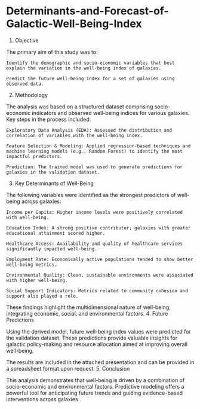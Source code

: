# Determinants-and-Forecast-of-Galactic-Well-Being-Index

1. Objective

The primary aim of this study was to:

    Identify the demographic and socio-economic variables that best explain the variation in the well-being index of galaxies.

    Predict the future well-being index for a set of galaxies using observed data.

2. Methodology

The analysis was based on a structured dataset comprising socio-economic indicators and observed well-being indices for various galaxies. Key steps in the process included:

    Exploratory Data Analysis (EDA): Assessed the distribution and correlation of variables with the well-being index.

    Feature Selection & Modeling: Applied regression-based techniques and machine learning models (e.g., Random Forest) to identify the most impactful predictors.

    Prediction: The trained model was used to generate predictions for galaxies in the validation dataset.

3. Key Determinants of Well-Being

The following variables were identified as the strongest predictors of well-being across galaxies:

    Income per Capita: Higher income levels were positively correlated with well-being.

    Education Index: A strong positive contributor; galaxies with greater educational attainment scored higher.

    Healthcare Access: Availability and quality of healthcare services significantly impacted well-being.

    Employment Rate: Economically active populations tended to show better well-being metrics.

    Environmental Quality: Clean, sustainable environments were associated with higher well-being.

    Social Support Indicators: Metrics related to community cohesion and support also played a role.

These findings highlight the multidimensional nature of well-being, integrating economic, social, and environmental factors.
4. Future Predictions

Using the derived model, future well-being index values were predicted for the validation dataset. These predictions provide valuable insights for galactic policy-making and resource allocation aimed at improving overall well-being.

The results are included in the attached presentation and can be provided in a spreadsheet format upon request.
5. Conclusion

This analysis demonstrates that well-being is driven by a combination of socio-economic and environmental factors. Predictive modeling offers a powerful tool for anticipating future trends and guiding evidence-based interventions across galaxies.
